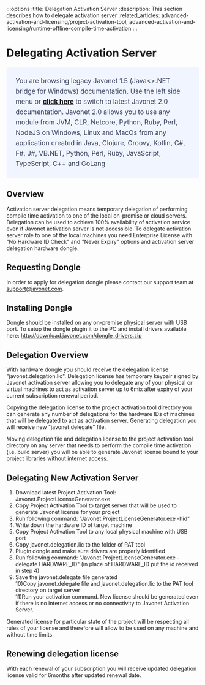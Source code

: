 :::options
:title: Delegation Activation Server
:description: This section describes how to delegate activation server
:related_articles: advanced-activation-and-licensing/project-activation-tool, advanced-activation-and-licensing/runtime-offline-compile-time-activation
:::

# Delegating Activation Server  
<div style="padding: 24px; background: #F0F5FF; border-radius: 8px; flex-direction: column; justify-content: flex-start; align-items: flex-start; gap: 10px; display: flex">
  <div style="justify-content: flex-start; align-items: center; gap: 24px; display: inline-flex">
    <div style="color: #353D5A; font-size: 17px; font-weight: 400; line-height: 27px; letter-spacing: 0.03px; word-wrap: break-word">
You are browsing legacy Javonet 1.5 (Java<>.NET bridge for Windows) documentation. Use the left side menu or <a style="font-weight: bold; text-decoration: underline;" href="/guides/v2/getting-started/about-javonet">click here</a> to switch to latest Javonet 2.0 documentation. Javonet 2.0 allows you to use any module from
JVM, CLR, Netcore, Python, Ruby, Perl, NodeJS on Windows, Linux and MacOs
from any application created in Java, Clojure, Groovy, Kotlin, C#, F#, J#, VB.NET, Python, Perl, Ruby, JavaScript, TypeScript, C++ and GoLang
    </div>
  </div>
</div>
  
## Overview  
  
Activation server delegation means temporary delegation of performing compile time activation to one of the local on-premise or cloud servers. Delegation can be used to achieve 100% availability of activation service even if Javonet activation server is not accessible. To delegate activation server role to one of the local machines you need Enterprise License with "No Hardware ID Check" and "Never Expiry" options and activation server delegation hardware dongle.

## Requesting Dongle  
  
In order to apply for delegation dongle please contact our support team at support@javonet.com.  

## Installing Dongle  
  
Dongle should be installed on any on-premise physical server with USB port. To setup the dongle plugin it to the PC and install drivers available here: http://download.javonet.com/dongle_drivers.zip  

## Delegation Overview  
  
With hardware dongle you should receive the delegation license "javonet.delegation.lic". Delegation license has temporary keypair signed by Javonet activation server allowing you to delegate any of your physical or virtual machines to act as activation server up to 6mix after expiry of your current subscription renewal period.  
  
Copying the delegation license to the project activation tool directory you can generate any number of delegations for the hardware IDs of machines that will be delegated to act as activation server. Generating delegation you will receive new "javonet.delegate" file.  
  
Moving delegation file and delegation license to the project activation tool directory on any server that needs to perform the compile time activation (i.e. build server) you will be able to generate Javonet license bound to your project libraries without internet access.  
  
## Delegating New Activation Server  
  
1) Download latest Project Activation Tool: Javonet.ProjectLicenseGenerator.exe  
2) Copy Project Activation Tool to target server that will be used to generate Javonet license for your project  
3) Run following command: "Javonet.ProjectLicenseGenerator.exe -hid"  
4) Write down the hardware ID of target machine  
5) Copy Project Activation Tool to any local physical machine with USB port  
6) Copy javonet.delegation.lic to the folder of PAT tool  
7) Plugin dongle and make sure drivers are properly identified  
8) Run following command: "Javonet.ProjectLicenseGenerator.exe -delegate HARDWARE_ID" (in place of HARDWARE_ID put the id received in step 4)  
9) Save the javonet.delegate file generated  
10)Copy javonet.delegate file and javonet.delegation.lic to the PAT tool directory on target server  
11)Run your activation command. New license should be generated even if there is no internet access or no connectivity to Javonet Activation Server.  
  
Generated license for particular state of the project will be respecting all rules of your license and therefore will allow to be used on any machine and without time limits.  
  
## Renewing delegation license  
  
With each renewal of your subscription you will receive updated delegation license valid for 6months after updated renewal date.